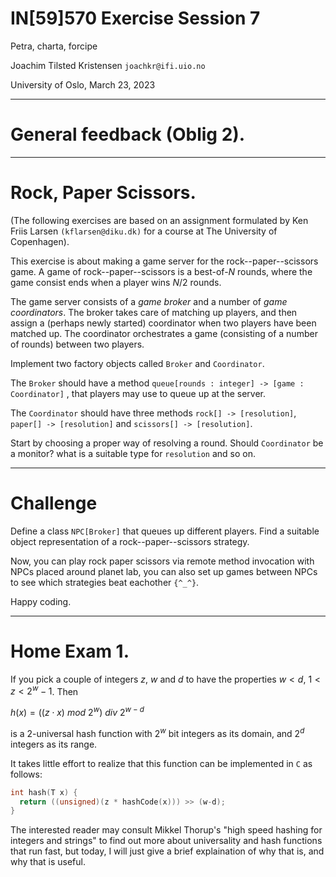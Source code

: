 

# IN[59]570 Exercise Session 7

Petra, charta, forcipe

Joachim Tilsted Kristensen
`joachkr@ifi.uio.no`

University of Oslo,
March 23, 2023

---

# General feedback (Oblig 2).

---

# Rock, Paper Scissors.

(The following exercises are based on an assignment formulated by Ken Friis
Larsen `(kflarsen@diku.dk)` for a course at The University of Copenhagen).

This exercise is about making a game server for the rock--paper--scissors
game. A game of rock--paper--scissors is a best-of-$N$ rounds, where the
game consist ends when a player wins $N/2$ rounds.

The game server consists of a *game broker* and a number of *game
coordinators*. The broker takes care of matching up players, and then
assign a (perhaps newly started) coordinator when two players have been
matched up. The coordinator orchestrates a game (consisting of a number
of rounds) between two players.

Implement two factory objects called `Broker` and `Coordinator`.

The `Broker` should have a method `queue[rounds : integer] -> [game :
Coordinator]` , that players may use to queue up at the server.

The `Coordinator` should have three methods `rock[] -> [resolution]`,
`paper[] -> [resolution]` and `scissors[] -> [resolution]`.

Start by choosing a proper way of resolving a round. Should `Coordinator` be
a monitor? what is a suitable type for `resolution` and so on.

---

# Challenge

Define a class `NPC[Broker]` that queues up different players. Find a
suitable object representation of a rock--paper--scissors strategy.

Now, you can play rock paper scissors via remote method invocation with NPCs
placed around planet lab, you can also set up games between NPCs to see
which strategies beat eachother `{^_^}`.

Happy coding.

---

# Home Exam 1.

If you pick a couple of integers $z$, $w$ and $d$ to have the properties
$w < d$, $1 < z < 2^w - 1$. Then

$h(x) = ( (z \cdot x)\ mod\ 2^w )\ div\ 2^{w-d}$

is a 2-universal hash function with $2^w$ bit integers as its domain, and
$2^d$ integers as its range.

It takes little effort to realize that this function can be implemented in
`C` as follows:

```c
int hash(T x) {
  return ((unsigned)(z * hashCode(x))) >> (w-d);
}
```

The interested reader may consult Mikkel Thorup's "high speed hashing for
integers and strings" to find out more about universality and hash functions
that run fast, but today, I will just give a brief explaination of why that
is, and why that is useful.
